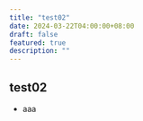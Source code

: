 ```yaml
---
title: "test02"
date: 2024-03-22T04:00:00+08:00
draft: false
featured: true
description: ""
---
```


## test02
- aaa
